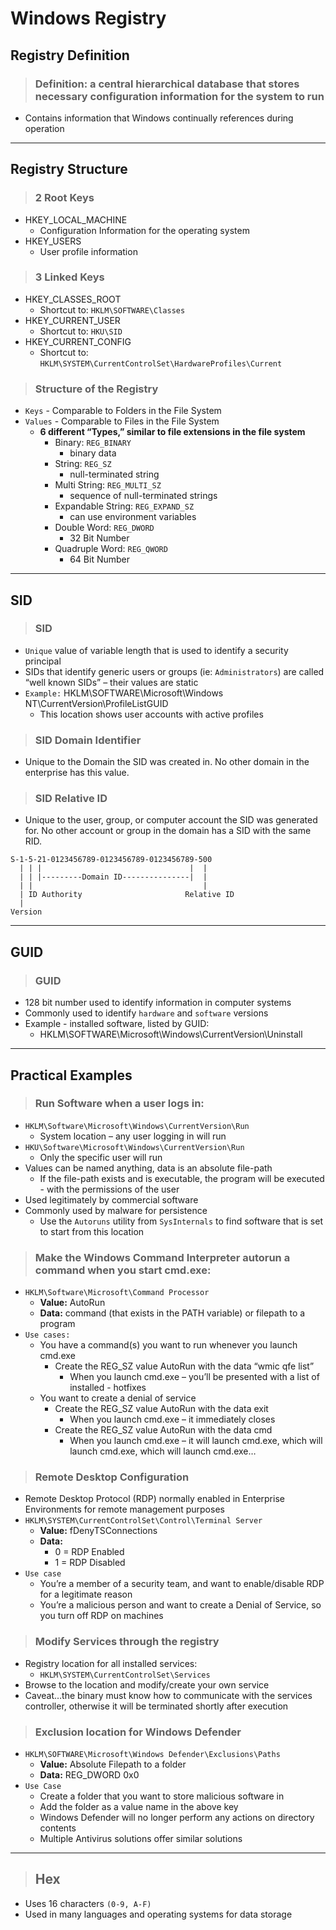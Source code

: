 # Windows Registry

## **Registry Definition**
> ### **Definition:** a central hierarchical database that stores necessary configuration information for the system to run
- Contains information that Windows continually references during operation


---

## **Registry Structure**

> ### **2 Root Keys**
- HKEY_LOCAL_MACHINE
    - Configuration Information for the operating system
- HKEY_USERS
    - User profile information

> ### **3 Linked Keys**
- HKEY_CLASSES_ROOT
    - Shortcut to: `HKLM\SOFTWARE\Classes`
- HKEY_CURRENT_USER
    - Shortcut to: `HKU\SID`
- HKEY_CURRENT_CONFIG
    - Shortcut to: `HKLM\SYSTEM\CurrentControlSet\HardwareProfiles\Current`

> ### **Structure of the Registry**
- `Keys` - Comparable to Folders in the File System
- `Values` - Comparable to Files in the File System
    - **6 different “Types,” similar to file extensions in the file system**
        - Binary: `REG_BINARY `
            - binary data
        - String: `REG_SZ `
            - null-terminated string
        - Multi String: `REG_MULTI_SZ `
            - sequence of null-terminated strings
        - Expandable String: `REG_EXPAND_SZ `
            - can use environment variables
        - Double Word: `REG_DWORD`
            - 32 Bit Number
        - Quadruple Word: `REG_QWORD`
            - 64 Bit Number


---

## **SID**

> ### **SID**
- `Unique` value of variable length that is used to identify a security principal 
- SIDs that identify generic users or groups (ie: `Administrators`) are called “well known SIDs” – their values are static
- `Example:` HKLM\SOFTWARE\Microsoft\Windows NT\CurrentVersion\ProfileListGUID 
    - This location shows user accounts with active profiles

> ### **SID Domain Identifier**
- Unique to the Domain the SID was created in. No other domain in the enterprise has this value.

> ### **SID Relative ID**
- Unique to the user, group, or computer account the SID was generated for. No other account or group in the domain has a SID with the same RID.

```Text
S-1-5-21-0123456789-0123456789-0123456789-500
  | | |                                 |  |
  | | |---------Domain ID---------------|  |
  | |                                      |
  | ID Authority                       Relative ID
  |
Version
```

---

## **GUID**

> ### **GUID**
- 128 bit number used to identify information in computer systems
- Commonly used to identify `hardware` and `software` versions
- Example - installed software, listed by GUID:
    - HKLM\SOFTWARE\Microsoft\Windows\CurrentVersion\Uninstall


---

## **Practical Examples**

> ### **Run Software when a user logs in:**
- `HKLM\Software\Microsoft\Windows\CurrentVersion\Run`
    - System location – any user logging in will run
- `HKU\Software\Microsoft\Windows\CurrentVersion\Run`
    - Only the specific user will run
- Values can be named anything, data is an absolute file-path
    - If the file-path exists and is executable, the program will be executed - with the permissions of the user
- Used legitimately by commercial software
- Commonly used by malware for persistence
    - Use the `Autoruns` utility from `SysInternals` to find software that is set to start from this location

> ### **Make the Windows Command Interpreter autorun a command when you start cmd.exe:**
- `HKLM\Software\Microsoft\Command Processor`
    - **Value:** AutoRun
    - **Data:** command (that exists in the PATH variable) or filepath to a program
- `Use cases:`
    - You have a command(s) you want to run whenever you launch cmd.exe
        - Create the REG_SZ value AutoRun with the data “wmic qfe list”
            - When you launch cmd.exe – you’ll be presented with a list of installed - hotfixes
    - You want to create a denial of service
        - Create the REG_SZ value AutoRun with the data exit
            - When you launch cmd.exe – it immediately closes
        - Create the REG_SZ value AutoRun with the data cmd
            - When you launch cmd.exe – it will launch cmd.exe, which will launch cmd.exe, which will launch cmd.exe…

> ### **Remote Desktop Configuration**
- Remote Desktop Protocol (RDP) normally enabled in Enterprise Environments for remote management purposes
- `HKLM\SYSTEM\CurrentControlSet\Control\Terminal Server`
    - **Value:** fDenyTSConnections
    - **Data:**
        - 0 = RDP Enabled
        - 1 = RDP Disabled
- `Use case`
    - You’re a member of a security team, and want to enable/disable RDP for a legitimate reason
    - You’re a malicious person and want to create a Denial of Service, so you turn off RDP on machines

> ### **Modify Services through the registry**
- Registry location for all installed services:
    - `HKLM\SYSTEM\CurrentControlSet\Services`
- Browse to the location and modify/create your own service
- Caveat…the binary must know how to communicate with the services controller, otherwise it will be terminated shortly after execution

> ### **Exclusion location for Windows Defender**
- `HKLM\SOFTWARE\Microsoft\Windows Defender\Exclusions\Paths`
    - **Value:** Absolute Filepath to a folder
    - **Data:** REG_DWORD 0x0
- `Use Case`
    - Create a folder that you want to store malicious software in
    - Add the folder as a value name in the above key
    - Windows Defender will no longer perform any actions on directory contents
    - Multiple Antivirus solutions offer similar solutions



---
> ## **Hex**
- Uses 16 characters `(0-9, A-F)`
- Used in many languages and operating systems for data storage
